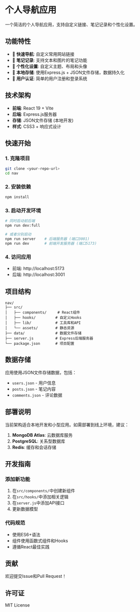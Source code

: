 # 个人导航应用

一个简洁的个人导航应用，支持自定义链接、笔记记录和个性化设置。

## 功能特性

- 🚀 **快速导航**: 自定义常用网站链接
- 📝 **笔记记录**: 支持文本和图片的笔记功能
- 🎨 **个性化设置**: 自定义主题、布局和头像
- 💾 **本地存储**: 使用Express.js + JSON文件存储，数据持久化
- 🔐 **用户认证**: 简单的用户注册和登录系统

## 技术架构

- **前端**: React 19 + Vite
- **后端**: Express.js服务器
- **存储**: JSON文件存储 (本地开发)
- **样式**: CSS3 + 响应式设计

## 快速开始

### 1. 克隆项目
```bash
git clone <your-repo-url>
cd nav
```

### 2. 安装依赖
```bash
npm install
```

### 3. 启动开发环境
```bash
# 同时启动前后端
npm run dev:full

# 或者分别启动
npm run server    # 后端服务器 (端口3001)
npm run dev       # 前端开发服务器 (端口5173)
```

### 4. 访问应用
- 前端: http://localhost:5173
- 后端: http://localhost:3001

## 项目结构

```
nav/
├── src/
│   ├── components/     # React组件
│   ├── hooks/         # 自定义Hooks
│   ├── lib/           # 工具库和API
│   └── assets/        # 静态资源
├── data/              # 数据文件存储
├── server.js          # Express后端服务器
└── package.json       # 项目配置
```

## 数据存储

应用使用JSON文件存储数据，包括：
- `users.json` - 用户信息
- `posts.json` - 笔记内容
- `comments.json` - 评论数据

## 部署说明

当前架构适合本地开发和小型应用。如需部署到线上环境，建议：

1. **MongoDB Atlas**: 云数据库服务
2. **PostgreSQL**: 关系型数据库
3. **Redis**: 缓存和会话存储

## 开发指南

### 添加新功能
1. 在`src/components/`中创建新组件
2. 在`src/hooks/`中添加相关逻辑
3. 在`server.js`中添加API接口
4. 更新数据模型

### 代码规范
- 使用ES6+语法
- 组件使用函数式组件和Hooks
- 遵循React最佳实践

## 贡献

欢迎提交Issue和Pull Request！

## 许可证

MIT License
